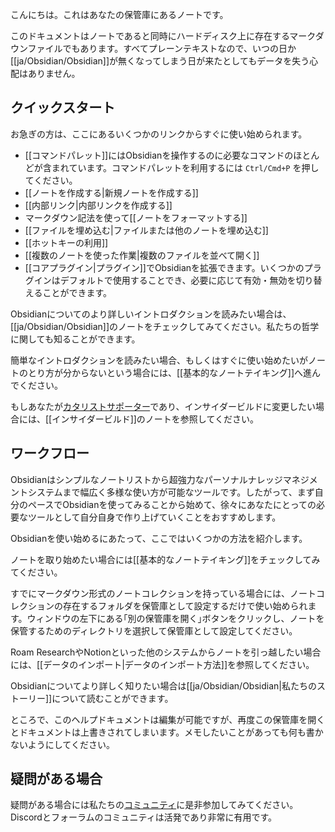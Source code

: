 こんにちは。これはあなたの保管庫にあるノートです。

このドキュメントはノートであると同時にハードディスク上に存在するマークダウンファイルでもあります。すべてプレーンテキストなので、いつの日か[[ja/Obsidian/Obsidian]]が無くなってしまう日が来たとしてもデータを失う心配はありません。

## クイックスタート

お急ぎの方は、ここにあるいくつかのリンクからすぐに使い始められます。

- [[コマンドパレット]]にはObsidianを操作するのに必要なコマンドのほとんどが含まれています。コマンドパレットを利用するには `Ctrl/Cmd+P` を押してください。
- [[ノートを作成する|新規ノートを作成する]]
- [[内部リンク|内部リンクを作成する]]
- マークダウン記法を使って[[ノートをフォーマットする]]
- [[ファイルを埋め込む|ファイルまたは他のノートを埋め込む]]
- [[ホットキーの利用]]
- [[複数のノートを使った作業|複数のファイルを並べて開く]]
- [[コアプラグイン|プラグイン]]でObsidianを拡張できます。いくつかのプラグインはデフォルトで使用することでき、必要に応じて有効・無効を切り替えることができます。

Obsidianについてのより詳しいイントロダクションを読みたい場合は、[[ja/Obsidian/Obsidian]]のノートをチェックしてみてください。私たちの哲学に関しても知ることができます。

簡単なイントロダクションを読みたい場合、もしくはすぐに使い始めたいがノートのとり方が分からないという場合には、[[基本的なノートテイキング]]へ進んでください。

もしあなたが[カタリストサポーター](https://obsidian.md/pricing)であり、インサイダービルドに変更したい場合には、[[インサイダービルド]]のノートを参照してください。


## ワークフロー

Obsidianはシンプルなノートリストから超強力なパーソナルナレッジマネジメントシステムまで幅広く多様な使い方が可能なツールです。したがって、まず自分のペースでObsidianを使ってみることから始めて、徐々にあなたにとっての必要なツールとして自分自身で作り上げていくことをおすすめします。

Obsidianを使い始めるにあたって、ここではいくつかの方法を紹介します。

ノートを取り始めたい場合には[[基本的なノートテイキング]]をチェックしてみてください。

すでにマークダウン形式のノートコレクションを持っている場合には、ノートコレクションの存在するフォルダを保管庫として設定するだけで使い始められます。ウィンドウの左下にある｢別の保管庫を開く｣ボタンをクリックし、ノートを保管するためのディレクトリを選択して保管庫として設定してください。

Roam ResearchやNotionといった他のシステムからノートを引っ越したい場合には、[[データのインポート|データのインポート方法]]を参照してください。

Obsidianについてより詳しく知りたい場合は[[ja/Obsidian/Obsidian|私たちのストーリー]]について読むことができます。

ところで、このヘルプドキュメントは編集が可能ですが、再度この保管庫を開くとドキュメントは上書きされてしまいます。メモしたいことがあっても何も書かないようにしてください。

## 疑問がある場合

疑問がある場合には私たちの[コミュニティ](https://obsidian.md/community)に是非参加してみてください。Discordとフォーラムのコミュニティは活発であり非常に有用です。